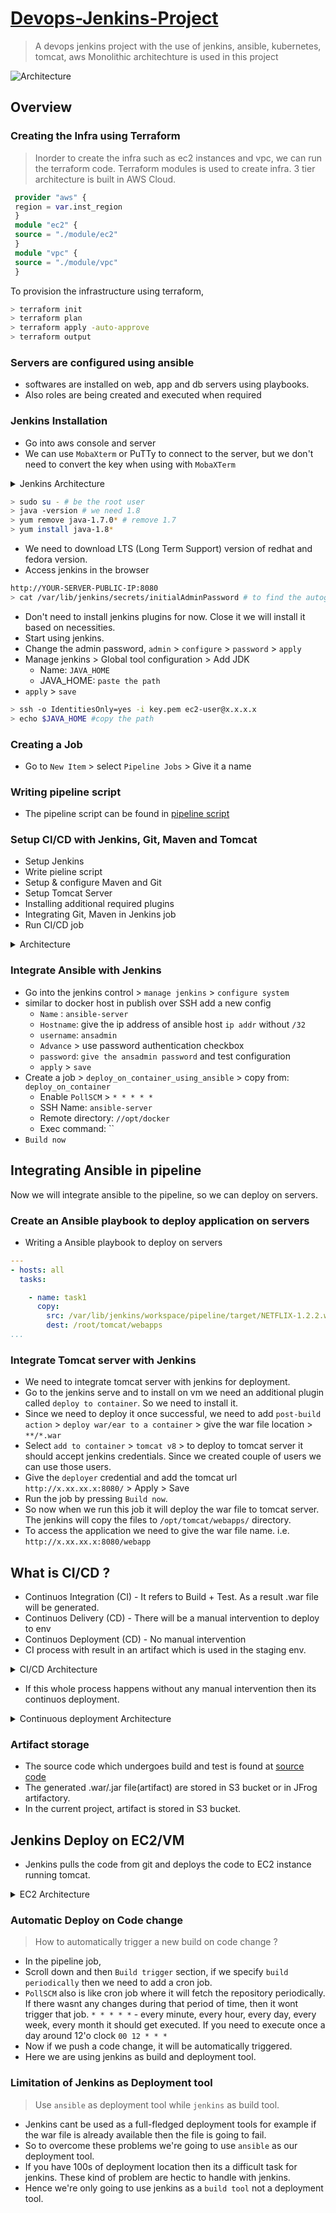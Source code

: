 # [Devops-Jenkins-Project](https://github.com/Lakshmi1799/Devops-Jenkins-Project.git)

> A devops jenkins project with the use of jenkins, ansible, kubernetes, tomcat, aws
> Monolithic architechture is used in this project

![Architecture](https://www.google.com/url?sa=i&url=https%3A%2F%2Fwww.linkedin.com%2Fposts%2Fsanjana-s-g-0b0001273_devops-jenkins-ansible-activity-7272953618905899010-JI60&psig=AOvVaw1k3S_4oxQjzTSErsOa-JEG&ust=1747992829011000&source=images&cd=vfe&opi=89978449&ved=0CBQQjRxqFwoTCLDtre_ito0DFQAAAAAdAAAAABAE)

## Overview

### Creating the Infra using Terraform

> Inorder to create the infra such as ec2 instances and vpc, we can run the terraform code.
> Terraform modules is used to create infra.
> 3 tier architecture is built in AWS Cloud.

```tf
 provider "aws" {
 region = var.inst_region
 }
 module "ec2" {
 source = "./module/ec2"
 }
 module "vpc" {
 source = "./module/vpc"
 }
```

To provision the infrastructure using terraform,

```sh
> terraform init
> terraform plan 
> terraform apply -auto-approve
> terraform output
```

### Servers are configured using ansible

- softwares are installed on web, app and db servers using playbooks.
- Also roles are being created and executed when required

### Jenkins Installation

- Go into aws console and server
- We can use `MobaXterm` or PuTTy to connect to the server, but we don't need to convert the key when using with `MobaXTerm`

<details>
  <summary>Jenkins Architecture</summary>
  <img src="./docs/8.png"/>
</details>

```sh
> sudo su - # be the root user
> java -version # we need 1.8
> yum remove java-1.7.0* # remove 1.7
> yum install java-1.8*
```

- We need to download LTS (Long Term Support) version of redhat and fedora version.
- Access jenkins in the browser

```sh
http://YOUR-SERVER-PUBLIC-IP:8080
> cat /var/lib/jenkins/secrets/initialAdminPassword # to find the autogenerated password
```

- Don't need to install jenkins plugins for now. Close it we will install it based on necessities.
- Start using jenkins.
- Change the admin password, `admin` > `configure` > `password` > `apply` 
- Manage jenkins > Global tool configuration > Add JDK
  - Name: `JAVA_HOME`
  - JAVA_HOME: `paste the path`
- `apply` > `save`

```sh
> ssh -o IdentitiesOnly=yes -i key.pem ec2-user@x.x.x.x
> echo $JAVA_HOME #copy the path
```

### Creating a Job

- Go to `New Item` > select `Pipeline Jobs` > Give it a name

### Writing pipeline script

- The pipeline script can be found in [pipeline script](https://github.com/Lakshmi1799/Devops-Jenkins-Project/blob/c5593aca5beec5604330712470f9cb0a83b1e18f/Pipeline)

### Setup CI/CD with Jenkins, Git, Maven and Tomcat

- Setup Jenkins
- Write pieline script
- Setup & configure Maven and Git
- Setup Tomcat Server
- Installing additional required plugins
- Integrating Git, Maven in Jenkins job
- Run CI/CD job

<details>
  <summary>Architecture</summary>
  <img src="./docs/1.png"/>
</details>

### Integrate Ansible with Jenkins

- Go into the jenkins control > `manage jenkins` > `configure system`
- similar to docker host in publish over SSH add a new config
  - `Name` : `ansible-server`
  - `Hostname`: give the ip address of ansible host `ip addr` without `/32`
  - `username`: `ansadmin`
  - `Advance` > use password authentication checkbox
  - `password`: `give the ansadmin password` and test configuration
  - `apply` > `save`
- Create a job > `deploy_on_container_using_ansible` > copy from: `deploy_on_container`
  - Enable `PollSCM` > `* * * * *`
  - SSH Name: `ansible-server`
  - Remote directory: `//opt/docker`
  - Exec command: ``
- `Build now`

## Integrating Ansible in pipeline

Now we will integrate ansible to the pipeline, so we can deploy on servers.

### Create an Ansible playbook to deploy application on servers

- Writing a Ansible playbook to deploy on servers

```yaml
---
- hosts: all
  tasks:

    - name: task1
      copy:
        src: /var/lib/jenkins/workspace/pipeline/target/NETFLIX-1.2.2.war
        dest: /root/tomcat/webapps
...
```

### Integrate Tomcat server with Jenkins

- We need to integrate tomcat server with jenkins for deployment.
- Go to the jenkins serve and to install on vm we need an additional plugin called `deploy to container`. So we need to install it.
- Since we need to deploy it once successful, we need to add `post-build action` > `deploy war/ear to a container`  > give the war file location > `**/*.war`
- Select `add to container` > `tomcat v8` > to deploy to tomcat server it should accept jenkins credentials. Since we created couple of users we can use those users.
- Give the `deployer` credential and add the tomcat url `http://x.xx.xx.x:8080/` > Apply > Save
- Run the job by pressing `Build now`.
- So now when we run this job it will deploy the war file to tomcat server. The jenkins will copy the files to `/opt/tomcat/webapps/` directory.
- To access the application we need to give the war file name. i.e. `http://x.xx.xx.x:8080/webapp`

## What is CI/CD ?

- Continuos Integration (CI) - It refers to Build + Test. As a result .war file will be generated.
- Continuos Delivery (CD) - There will be a manual intervention to deploy to env
- Continuos Deployment (CD) - No manual intervention
- CI process with result in an artifact which is used in the staging env.

<details>
  <summary>CI/CD Architecture</summary>
  <img src="./docs/5.png"/>
</details>

- If this whole process happens without any manual intervention then its continuos deployment.
  
<details>
  <summary>Continuous deployment Architecture</summary>
  
  <img src="./docs/6.png"/>
  <img src="./docs/7.png"/>
</details>

### Artifact storage
- The source code which undergoes build and test is found at [source code](https://github.com/Lakshmi1799/Devops-Jenkins-Project/tree/c5593aca5beec5604330712470f9cb0a83b1e18f/java)
- The generated .war/.jar file(artifact) are stored in S3 bucket or in JFrog artifactory.
- In the current project, artifact is stored in S3 bucket.

## Jenkins Deploy on EC2/VM

- Jenkins pulls the code from git and deploys the code to EC2 instance running tomcat.

<details>
  <summary>EC2 Architecture</summary>
  <img src="./docs/9.png"/>
</details>


### Automatic Deploy on Code change

> How to automatically trigger a new build on code change ?

- In the pipeline job,
- Scroll down and then `Build trigger` section, if we specify `build periodically` then we need to add a cron job.
- `PollSCM` also is like cron job where it will fetch the repository periodically. If there wasnt any changes during that period of time, then it wont trigger that job. `* * * * *` - every minute, every hour, every day, every week, every month it should get executed. If you need to execute once a day around 12'o clock `00 12 * * *`
- Now if we push a code change, it will be automatically triggered.
- Here we are using jenkins as build and deployment tool.


### Limitation of Jenkins as Deployment tool

> Use `ansible` as deployment tool while `jenkins` as build tool.

- Jenkins cant be used as a full-fledged deployment tools for example if the war file is already available then the file is going to fail.
- So to overcome these problems we're going to use `ansible` as our deployment tool.
- If you have 100s of deployment location then its a difficult task for jenkins. These kind of problem are hectic to handle with jenkins.
- Hence we're only going to use jenkins as a `build tool` not a deployment tool.



